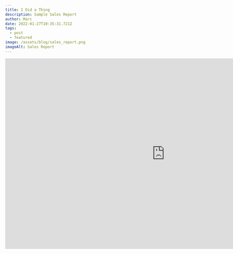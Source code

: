 ```yaml
---
title: I Did a Thing
description: Sample Sales Report
author: Marc
date: 2022-01-27T10:35:31.721Z
tags:
  - post
  - featured
image: /assets/blog/sales_report.png
imageAlt: Sales Report
---
```

<iframe title="Sales_Report - Page 2" width="1024" height="612" src="https://app.powerbi.com/view?r=eyJrIjoiMzU1M2JjNjctNmU2My00ZWE5LThiNjEtOTEzZmZlODRhZjJiIiwidCI6ImE0NzM3YmE0LTkwNjYtNGE4MS1hYTA2LTg4ODZlZmU4YWEzMSJ9&pageName=ReportSection1986f191a54189ff5953" frameborder="0" allowFullScreen="true"></iframe>